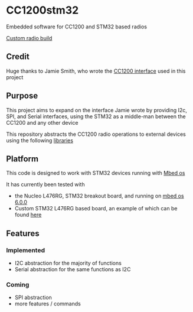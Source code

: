 # CC1200stm32
Embedded software for CC1200 and STM32 based radios

[Custom radio build](https://github.com/explosion33/ArmLabRadio_PCB)

## Credit
Huge thanks to Jamie Smith, who wrote the [CC1200 interface](https://os.mbed.com/users/MultipleMonomials/code/CC1200/) used in this project

## Purpose
This project aims to expand on the interface Jamie wrote by providing I2c, SPI, and Serial interfaces, using the STM32 as a middle-man between the CC1200 and any other device

This repository abstracts the CC1200 radio operations to external devices using the following [libraries](https://github.com/explosion33/ArmLabCC1200)

## Platform
This code is designed to work with STM32 devices running with [Mbed os](https://os.mbed.com/mbed-os/)

It has currently been tested with
* the Nucleo L476RG, STM32 breakout board, and running on [mbed os 6.0.0](https://github.com/ARMmbed/mbed-os/releases/tag/mbed-os-6.0.0)
* Custom STM32 L476RG based board, an example of which can be found [here](https://github.com/explosion33/ArmLabRadio_PCB)



## Features
### Implemented
* I2C abstraction for the majority of functions
* Serial abstraction for the same functions as I2C

### Coming
* SPI abstraction
* more features / commands

